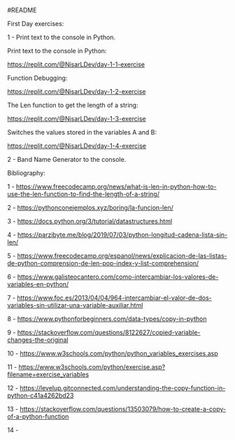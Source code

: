 #README

First Day exercises:

1 - Print text to the console in Python.


Print text to the console in Python:

https://replit.com/@NisarLDev/day-1-1-exercise



Function Debugging:

https://replit.com/@NisarLDev/day-1-2-exercise



The Len function to get the length of a string:

https://replit.com/@NisarLDev/day-1-3-exercise

Switches the values stored in the variables A and B:

https://replit.com/@NisarLDev/day-1-4-exercise



2 - Band Name Generator to the console.










Bibliography:

1 - https://www.freecodecamp.org/news/what-is-len-in-python-how-to-use-the-len-function-to-find-the-length-of-a-string/

2 - https://pythonconejemplos.xyz/boring/la-funcion-len/

3 - https://docs.python.org/3/tutorial/datastructures.html

4 - https://parzibyte.me/blog/2019/07/03/python-longitud-cadena-lista-sin-len/

5 - https://www.freecodecamp.org/espanol/news/explicacion-de-las-listas-de-python-comprension-de-len-pop-index-y-list-comprehension/

6 - https://www.galisteocantero.com/como-intercambiar-los-valores-de-variables-en-python/

7 - https://www.foc.es/2013/04/04/964-intercambiar-el-valor-de-dos-variables-sin-utilizar-una-variable-auxiliar.html

8 - https://www.pythonforbeginners.com/data-types/copy-in-python

9 - https://stackoverflow.com/questions/8122627/copied-variable-changes-the-original

10 - https://www.w3schools.com/python/python_variables_exercises.asp

11 - https://www.w3schools.com/python/exercise.asp?filename=exercise_variables

12 - https://levelup.gitconnected.com/understanding-the-copy-function-in-python-c41a4262bd23

13 - https://stackoverflow.com/questions/13503079/how-to-create-a-copy-of-a-python-function

14 - 
